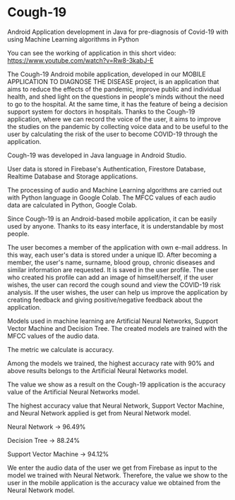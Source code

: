 # Cough-19
Android Application development in Java for pre-diagnosis of Covid-19 with using Machine Learning algorithms in Python

You can see the working of application in this short video:
https://www.youtube.com/watch?v=Rw8-3kabJ-E

The Cough-19 Android mobile application, developed in our MOBILE APPLICATION TO DIAGNOSE THE DISEASE project, is an application that aims to reduce the effects of the pandemic, improve public and individual health, and shed light on the questions in people's minds without the need to go to the hospital. At the same time, it has the feature of being a decision support system for doctors in hospitals. Thanks to the Cough-19 application, where we can record the voice of the user, it aims to improve the studies on the pandemic by collecting voice data and to be useful to the user by calculating the risk of the user to become COVID-19 through the application.

Cough-19 was developed in Java language in Android Studio.

User data is stored in Firebase's Authentication, Firestore Database, Realtime Database and Storage applications.

The processing of audio and Machine Learning algorithms are carried out with Python language in Google Colab. The MFCC values of each audio data are calculated in Python, Google Colab.

Since Cough-19 is an Android-based mobile application, it can be easily used by anyone. Thanks to its easy interface, it is understandable by most people. 

The user becomes a member of the application with own e-mail address. 
In this way, each user's data is stored under a unique ID. 
After becoming a member, the user's name, surname, blood group, chronic diseases and similar information are requested. 
It is saved in the user profile. 
The user who created his profile can add an image of himself/herself, if the user wishes, the user can record the cough sound and view the COVID-19 risk analysis. 
If the user wishes, the user can help us improve the application by creating feedback and giving positive/negative feedback about the application.

Models used in machine learning are Artificial Neural Networks, Support Vector Machine and Decision Tree. The created models are trained with the MFCC values of the audio data.

The metric we calculate is accuracy.

Among the models we trained, the highest accuracy rate with 90% and above results belongs to the Artificial Neural Networks model.

The value we show as a result on the Cough-19 application is the accuracy value of the Artificial Neural Networks model.

The highest accuracy value that Neural Network, Support Vector Machine, and Neural Network applied is get from Neural Network model.

Neural Network -> 96.49%

Decision Tree -> 88.24%

Support Vector Machine -> 94.12%

We enter the audio data of the user we get from Firebase as input to the model we trained with Neural Network. Therefore, the value we show to the user in the mobile application is the accuracy value we obtained from the Neural Network model.
